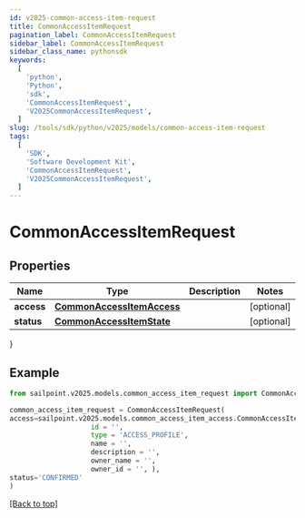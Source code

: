 ```yaml
---
id: v2025-common-access-item-request
title: CommonAccessItemRequest
pagination_label: CommonAccessItemRequest
sidebar_label: CommonAccessItemRequest
sidebar_class_name: pythonsdk
keywords:
  [
    'python',
    'Python',
    'sdk',
    'CommonAccessItemRequest',
    'V2025CommonAccessItemRequest',
  ]
slug: /tools/sdk/python/v2025/models/common-access-item-request
tags:
  [
    'SDK',
    'Software Development Kit',
    'CommonAccessItemRequest',
    'V2025CommonAccessItemRequest',
  ]
---
```


# CommonAccessItemRequest

## Properties

| Name | Type | Description | Notes |
| --- | --- | --- | --- |
| **access** | [**CommonAccessItemAccess**](common-access-item-access) |  | [optional] |
| **status** | [**CommonAccessItemState**](common-access-item-state) |  | [optional] |

}

## Example

```python
from sailpoint.v2025.models.common_access_item_request import CommonAccessItemRequest

common_access_item_request = CommonAccessItemRequest(
access=sailpoint.v2025.models.common_access_item_access.CommonAccessItemAccess(
                    id = '',
                    type = 'ACCESS_PROFILE',
                    name = '',
                    description = '',
                    owner_name = '',
                    owner_id = '', ),
status='CONFIRMED'
)

```

[[Back to top]](#)

